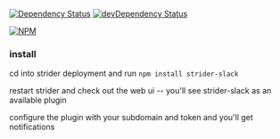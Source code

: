 [![Dependency Status][dep-img]][dep-link]
[![devDependency Status][dev-dep-img]][dev-dep-link]

[![NPM][npm-badge-img]][npm-badge-link]

### install

cd into strider deployment and run `npm install strider-slack`

restart strider and check out the web ui -- you'll see strider-slack as an available plugin

configure the plugin with your subdomain and token and you'll get notifications

[dev-dep-img]: https://david-dm.org/Strider-CD/strider-slack/dev-status.svg
[dev-dep-link]: https://david-dm.org/Strider-CD/strider-slack#info=devDependencies
[dep-img]: https://david-dm.org/Strider-CD/strider-slack.svg
[dep-link]: https://david-dm.org/Strider-CD/strider-slack
[npm-badge-img]: https://nodei.co/npm/strider-slack.png?downloads=true&stars=true
[npm-badge-link]: https://nodei.co/npm/strider-slack/
